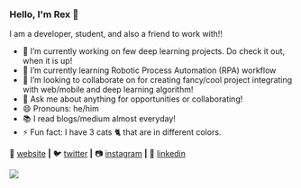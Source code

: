 ### Hello, I'm Rex 👋


I am a developer, student, and also a friend to work with!!

- 🔭 I’m currently working on few deep learning projects. Do check it out, when it is up!
- 🌱 I’m currently learning Robotic Process Automation (RPA) workflow
- 👯 I’m looking to collaborate on for creating fancy/cool project integrating with web/mobile and deep learning algorithm!
- 💬 Ask me about anything for opportunities or collaborating!
- 😄 Pronouns: he/him
- 📚 I read blogs/medium almost everyday!
- ⚡ Fun fact: I have 3 cats 🐈 that are in different colors.

🏡 [website][website] **|** 
🐦 [twitter][twitter] **|** 
📷 [instagram][instagram] **|** 
👔 [linkedin][linkedin]

[website]: https://quietrex.github.io/portfolio-rex/
[twitter]: https://twitter.com/quietrex
[instagram]: https://instagram.com/quietrex
[linkedin]: https://linkedin.com/in/quietrex

<img src="https://media.giphy.com/media/l0EoAMuZEZg1T5fS8/giphy.gif">
